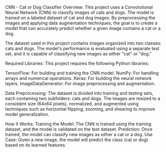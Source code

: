 CNN - Cat or Dog Classifier
Overview:
This project uses a Convolutional Neural Network (CNN) to classify images of cats and dogs. The model is trained on a labeled dataset of cat and dog images. By preprocessing the images and applying data augmentation techniques, the goal is to create a model that can accurately predict whether a given image contains a cat or a dog.

The dataset used in this project contains images organized into two classes: cats and dogs. The model's performance is evaluated using a separate test set, and it is capable of classifying new images as either "cat" or "dog."

Required Libraries:
This project requires the following Python libraries:

TensorFlow: For building and training the CNN model.
NumPy: For handling arrays and numerical operations.
Keras: For building the neural network layers.
ImageDataGenerator: For image preprocessing and augmentation.


Data Preprocessing:
The dataset is divided into training and testing sets, each containing two subfolders: cats and dogs. The images are resized to a consistent size (64x64 pixels), normalized, and augmented using techniques such as horizontal flipping, zooming, and shearing to improve model generalization.

How It Works:
Training the Model: The CNN is trained using the training dataset, and the model is validated on the test dataset.
Prediction: Once trained, the model can classify new images as either a cat or a dog.
Use Case: Given a new image, the model will predict the class (cat or dog) based on its learned features.
